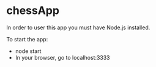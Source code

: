 # chessApp

In order to user this app you must have Node.js installed.

To start the app:
- node start
- In your browser, go to localhost:3333
